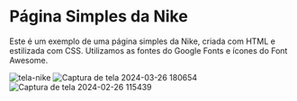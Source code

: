 # Página Simples da Nike

Este é um exemplo de uma página simples da Nike, criada com HTML e estilizada com CSS. Utilizamos as fontes do Google Fonts e ícones do Font Awesome.


![tela-nike](https://github.com/Mateusveloso26/Page-Nike/assets/135018940/9c826694-940a-4911-b6a3-e998f4f964d2)
![Captura de tela 2024-03-26 180654](https://github.com/Mateusveloso26/Page-Nike/assets/135018940/2454d3a6-f413-4ec4-81bc-8366d0da68a7)
![Captura de tela 2024-02-26 115439](https://github.com/Mateusveloso26/Page-Nike/assets/135018940/69207e05-1c4e-4fd9-b002-e3d7e4aa4d27)
